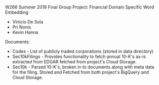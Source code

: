W266 Summer 2019 Final Group Project:  Financial Domain Specific Word Embedding
- Vinicio De Sola
- Pri Nonis
- Kevin Hanna


Documents:
- Codes - List of publicly traded corporations (stored in data directory) 
- Sec10kFilings - Provides functionality to fetch annual 10-K's as-is extracted from EDGAR fetched from project's Cloud Storage.
- Sec10k - Parsed 10-K's, broken in to documents along with meta data for the filing. Stored and Fetched from 
both project's BigQuery and Cloud Storage.